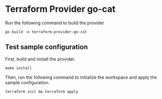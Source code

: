 # Terraform Provider go-cat

Run the following command to build the provider

```shell
go build -o terraform-provider-go-cat
```

## Test sample configuration

First, build and install the provider.

```shell
make install
```

Then, run the following command to initialize the workspace and apply the sample configuration.

```shell
terraform init && terraform apply
```
